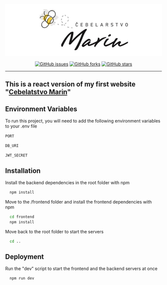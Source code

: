 <div align="center">
  
![](https://github.com/spymon/cebelarstvo-marin/blob/master/images/readme-banner.png?raw=true)
 
</div>

<div align="center">

  <a href="">![GitHub issues](https://img.shields.io/github/issues/spymon/cebelarstvo-marin)</a>
  <a href="">![GitHub forks](https://img.shields.io/github/forks/spymon/cebelarstvo-marin)</a>
  <a href="">![GitHub stars](https://img.shields.io/github/stars/spymon/cebelarstvo-marin)</a>

</div>

---
## This is a react version of my first website "[Cebelatstvo Marin](https://github.com/spymon/cebelarstvo-marin)"
## Environment Variables

To run this project, you will need to add the following environment variables to your .env file

`PORT`

`DB_URI`

`JWT_SECRET`


## Installation

Install the backend dependencies in the root folder with npm

```bash
  npm install
```
    
Move to the /frontend folder and install the frontend dependencies with npm

```bash
  cd frontend
  npm install 
```

Move back to the root folder to start the servers

```bash
  cd ..
```
    
## Deployment

Run the "dev" script to start the frontend and the backend servers at once

```bash
  npm run dev
```

